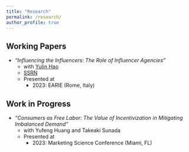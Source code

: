 ```yaml
---
title: "Research"
permalink: /research/
author_profile: true
---
```


## Working Papers
* *“Influencing the Influencers: The Role of Influencer Agencies”* 
  * with [Yulin Hao](https://www.yulinhao.net/home)
  * [SSRN](https://papers.ssrn.com/sol3/papers.cfm?abstract_id=4720070)
  * Presented at 
    * 2023: EARIE (Rome, Italy)
  
## Work in Progress
* *“Consumers as Free Labor: The Value of Incentivization in Mitigating Imbalanced Demand”*
  * with Yufeng Huang and Takeaki Sunada
  * Presented at
    * 2023: Marketing Science Conference (Miami, FL)


